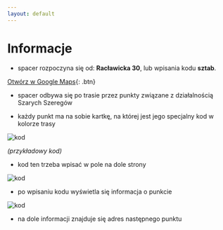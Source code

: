 ```yaml
---
layout: default
---
```


# Informacje

* spacer rozpoczyna się od: **Racławicka 30**, lub wpisania kodu **sztab**.

[Otwórz w Google Maps](https://www.google.com/maps/dir//Pomnik+Bataljonu+Baszta,+Rac%C5%82awicka+30,+00-001+Warszawa/@52.1986827,21.0086501,16.25z/data=!4m9!4m8!1m0!1m5!1m1!1s0x471eccd5d4ca25f5:0x734c592f7580d9c1!2m2!1d21.0129799!2d52.1981121!3e2){: .btn}


* spacer odbywa się po trasie przez punkty związane z działalnością Szarych Szeregów

* każdy punkt ma na sobie kartkę, na której jest jego specjalny kod w kolorze trasy

![kod](https://i.postimg.cc/52SSKQQ2/kod.png)

_(przykładowy kod)_
* kod ten trzeba wpisać w pole na dole strony

![kod](https://i.postimg.cc/KY4371nV/miejsce-Na-Kod.png)

* po wpisaniu kodu wyświetla się informacja o punkcie

![kod](https://i.postimg.cc/Pr2q6trk/post.png)

* na dole informacji znajduje się adres następnego punktu

